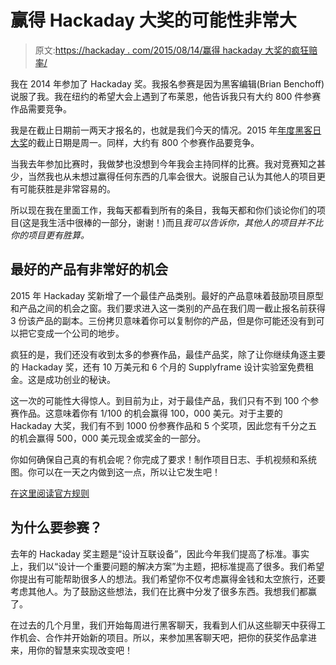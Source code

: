 # 赢得 Hackaday 大奖的可能性非常大

> 原文:[https://hackaday . com/2015/08/14/赢得 hackaday 大奖的疯狂赔率/](https://hackaday.com/2015/08/14/crazy-good-odds-to-win-the-hackaday-prize/)

我在 2014 年参加了 Hackaday 奖。我报名参赛是因为黑客编辑(Brian Benchoff)说服了我。我在纽约的希望大会上遇到了布莱恩，他告诉我只有大约 800 件参赛作品需要竞争。

我是在截止日期前一两天才报名的，也就是我们今天的情况。2015 年[年度黑客日大奖](http://hackaday.io/had2015)的截止日期是周一。同样，大约有 800 个参赛作品要竞争。

当我去年参加比赛时，我做梦也没想到今年我会主持同样的比赛。我对竞赛知之甚少，当然我也从未想过赢得任何东西的几率会很大。说服自己认为其他人的项目更有可能获胜是非常容易的。

所以现在我在里面工作，我每天都看到所有的条目，我每天都和你们谈论你们的项目(这是我生活中很棒的一部分，谢谢！)而且*我可以告诉你，其他人的项目并不比你的项目更有胜算。*

## 最好的产品有非常好的机会

2015 年 Hackaday 奖新增了一个最佳产品类别。最好的产品意味着鼓励项目原型和产品之间的机会之窗。我们要求进入这一类别的产品在我们周一截止报名前获得 3 份该产品的副本。三份拷贝意味着你可以复制你的产品，但是你可能还没有到可以把它变成一个公司的地步。

疯狂的是，我们还没有收到太多的参赛作品，最佳产品奖，除了让你继续角逐主要的 Hackaday 奖，还有 10 万美元和 6 个月的 Supplyframe 设计实验室免费租金。这是成功创业的秘诀。

这一次的可能性大得惊人。到目前为止，对于最佳产品，我们只有不到 100 个参赛作品。这意味着你有 1/100 的机会赢得 100，000 美元。对于主要的 Hackaday 大奖，我们有不到 1000 份参赛作品和 5 个奖项，因此您有千分之五的机会赢得 500，000 美元现金或奖金的一部分。

你如何确保自己真的有机会呢？你完成了要求！制作项目日志、手机视频和系统图。你可以在一天之内做到这一点，所以让它发生吧！

[在这里阅读官方规则](https://hackaday.io/prize/rules-en)

## 为什么要参赛？

去年的 Hackaday 奖主题是“设计互联设备”，因此今年我们提高了标准。事实上，我们以“设计一个重要问题的解决方案”为主题，把标准提高了很多。我们希望你提出有可能帮助很多人的想法。我们希望你不仅考虑赢得金钱和太空旅行，还要考虑其他人。为了鼓励这些想法，我们在比赛中分发了很多东西。我想我们都赢了。

在过去的几个月里，我们开始每周进行黑客聊天，我看到人们从这些聊天中获得工作机会、合作并开始新的项目。所以，来参加黑客聊天吧，把你的获奖作品拿进来，用你的智慧来实现改变吧！